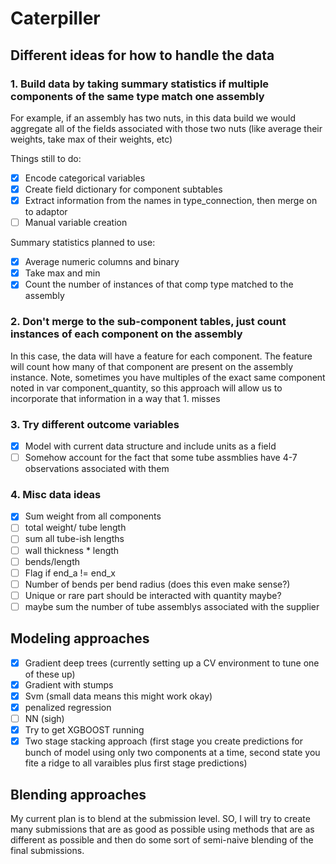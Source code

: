 # Caterpiller

## Different ideas for how to handle the data

### 1. Build data by taking summary statistics if multiple components of the same type match one assembly
For example, if an assembly has two nuts, in this data build we would aggregate all of the fields associated with those two nuts (like average their weights, take max of their weights, etc) 

Things still to do:
- [x] Encode categorical variables
- [x] Create field dictionary for component subtables
- [x] Extract information from the names in type_connection, then merge on to adaptor
- [ ] Manual variable creation

Summary statistics planned to use:
- [x] Average numeric columns and binary
- [x] Take max and min
- [x] Count the number of instances of that comp type matched to the assembly

### 2. Don't merge to the sub-component tables, just count instances of each component on the assembly
In this case, the data will have a feature for each component. The feature will count how many of that component are present on the assembly instance. Note, sometimes you have multiples of the exact same component noted in var component_quantity, so this approach will allow us to incorporate that information in a way that 1. misses

### 3. Try different outcome variables

- [x] Model with current data structure and include units as a field
- [ ] Somehow account for the fact that some tube assmblies have 4-7 observations associated with them

### 4. Misc data ideas
- [x] Sum weight from all components
- [ ] total weight/ tube length
- [ ] sum all tube-ish lengths
- [ ] wall thickness * length
- [ ] bends/length
- [ ] Flag if end_a != end_x
- [ ] Number of bends per bend radius (does this even make sense?)
- [ ] Unique or rare part should be interacted with quantity maybe?
- [ ] maybe sum the number of tube assemblys associated with the supplier

## Modeling approaches
- [x] Gradient deep trees (currently setting up a CV environment to tune one of these up)
- [x] Gradient with stumps
- [x] Svm (small data means this might work okay)
- [x] penalized regression
- [ ] NN (sigh)
- [x] Try to get XGBOOST running
- [x] Two stage stacking approach (first stage you create predictions for bunch of model using only two components at a time, second state you fite a ridge to all varaibles plus first stage predictions)

## Blending approaches
My current plan is to blend at the submission level. SO, I will try to create many submissions that are as good as possible using methods that are as different as possible and then do some sort of semi-naive blending of the final submissions. 


